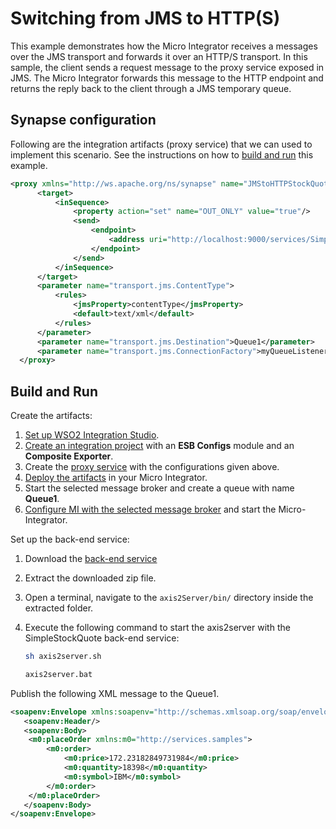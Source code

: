# Switching from JMS to HTTP(S)

This example demonstrates how the Micro Integrator receives a messages over the JMS transport and forwards it over an HTTP/S transport. In this sample, the client sends a request message to the proxy service exposed in JMS. The Micro Integrator forwards this message to the HTTP endpoint and returns the reply back to the client through a JMS temporary queue.

## Synapse configuration

Following are the integration artifacts (proxy service) that we can used to implement this scenario. See the instructions on how to [build and run](#build-and-run) this example.

```xml
<proxy xmlns="http://ws.apache.org/ns/synapse" name="JMStoHTTPStockQuoteProxy" transports="jms">
      <target>
          <inSequence>
              <property action="set" name="OUT_ONLY" value="true"/>
              <send>
                  <endpoint>
                      <address uri="http://localhost:9000/services/SimpleStockQuoteService"/>
                  </endpoint>
              </send>
          </inSequence>
      </target>
      <parameter name="transport.jms.ContentType">
          <rules>
              <jmsProperty>contentType</jmsProperty>
              <default>text/xml</default>
          </rules>
      </parameter>
      <parameter name="transport.jms.Destination">Queue1</parameter>
      <parameter name="transport.jms.ConnectionFactory">myQueueListener</parameter>
  </proxy>
```

## Build and Run

Create the artifacts:

1. [Set up WSO2 Integration Studio](../../../../develop/installing-WSO2-Integration-Studio).
2. [Create an integration project](../../../../develop/create-integration-project) with an <b>ESB Configs</b> module and an <b>Composite Exporter</b>.
3. Create the [proxy service](../../../../develop/creating-artifacts/creating-a-proxy-service) with the configurations given above.
4. [Deploy the artifacts](../../../../develop/deploy-artifacts) in your Micro Integrator.
5. Start the selected message broker and create a queue with name <strong>Queue1</strong>. 
6. [Configure MI with the selected message broker](../../../../setup/brokers/configure-with-ActiveMQ) and start the Micro-Integrator.

Set up the back-end service:

1. Download the [back-end service](https://github.com/wso2-docs/WSO2_EI/blob/master/Back-End-Service/axis2Server.zip)
2. Extract the downloaded zip file.
3. Open a terminal, navigate to the `axis2Server/bin/` directory inside the extracted folder.
4. Execute the following command to start the axis2server with the SimpleStockQuote back-end service:
   
      ```bash tab='On MacOS/Linux/CentOS'
      sh axis2server.sh
      ```
          
      ```bash tab='On Windows'
      axis2server.bat
      ```

Publish the following XML message to the Queue1.
```xml
<soapenv:Envelope xmlns:soapenv="http://schemas.xmlsoap.org/soap/envelope/">
   <soapenv:Header/>
   <soapenv:Body>
   	<m0:placeOrder xmlns:m0="http://services.samples">
	    <m0:order>
	        <m0:price>172.23182849731984</m0:price>
	        <m0:quantity>18398</m0:quantity>
	        <m0:symbol>IBM</m0:symbol>
	    </m0:order>
	</m0:placeOrder>
   </soapenv:Body>
</soapenv:Envelope>
```